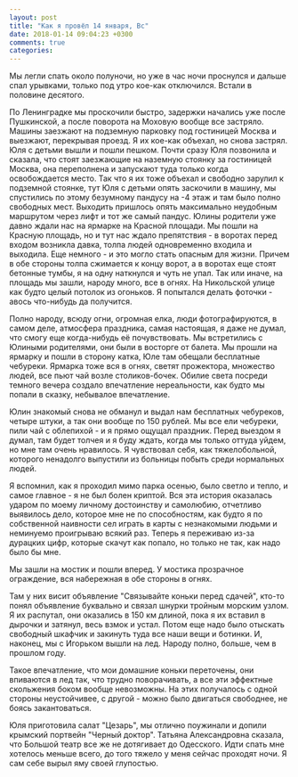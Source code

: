 ```yaml
---
layout: post
title: "Как я провёл 14 января, Вс"
date: 2018-01-14 09:04:23 +0300
comments: true
categories: 
---
```

Мы легли спать около полуночи, но уже в час ночи проснулся и дальше спал урывками, только под утро кое-как отключился. Встали в половине десятого.

По Ленинградке мы проскочили быстро, задержки начались уже после Пушкинской, а после поворота на Моховую вообще все застряло. Машины заезжают на подземную парковку под гостиницей Москва и выезжают, перекрывая проезд. Я их кое-как объехал, но снова застрял. Юля с детьми вышли и пошли пешком. Почти сразу Юля позвонила и сказала, что стоят заезжающие на наземную стоянку за гостиницей Москва, она переполнена и запускают туда только когда освобождается место. Так что я их тоже объехал и свободно зарулил к подземной стоянке, тут Юля с детьми опять заскочили в машину, мы спустились по этому безумному пандусу на -4 этаж и там было полно свободных мест. Выходить пришлось опять максимально неудобным маршрутом через лифт и тот же самый пандус. Юлины родители уже давно ждали нас на ярмарке на Красной площади. Мы пошли на Красную площадь, но и тут нас ждало препятствия - в воротах перед входом возникла давка, толпа людей одновременно входила и выходила. Еще немного - и это могло стать опасным для жизни. Причем в обе стороны толпа сжимается к концу ворот, а в воротах еще стоят бетонные тумбы, я на одну наткнулся и чуть не упал. Так или иначе, на площадь мы зашли, народу много, все в огнях. На Никольской улице как будто целый потолок из огоньков. Я попытался делать фоточки - авось что-нибудь да получится.

Полно народу, всюду огни, огромная елка, люди фотографируются, в самом деле, атмосфера праздника, самая настоящая, я даже не думал, что смогу еще когда-нибудь её почувствовать. Мы встретились с Юлиными родителями, они были в восторге от балета. Мы прошли на ярмарку и пошли в сторону катка, Юле там обещали бесплатные чебуреки. Ярмарка тоже вся в огнях, светят прожектора, множество людей, все пьют чай возле столиков-бочек. Обилие света посреди темного вечера создало впечатление нереальности, как будто мы попали в сказку, небывалое впечатление.

Юлин знакомый снова не обманул и выдал нам бесплатных чебуреков, четыре штуки, а так они вообще по 150 рублей. Мы все ели чебуреки, пили чай с облепихой - и я прямо ощущал праздник. Перед выездом я думал, там будет толчея и я буду ждать, когда мы только оттуда уйдем, но мне там очень нравилось. Я чувствовал себя, как тяжелобольной, которого ненадолго выпустили из больницы побыть среди нормальных людей.



Я вспомнил, как я проходил мимо парка осенью, было светло и тепло, и самое главное - я не был болен криптой. Вся эта история оказалась ударом по моему личному достоинству и самолюбию, отчетливо выявилось дело, которое мне не по способностям, как будто я по собственной наивности сел играть в карты с незнакомыми людьми и неминуемо проигрываю всякий раз. Теперь я переживаю из-за дурацких цифр, которые скачут как попало, но только не так, как надо было бы мне.

Мы зашли на мостик и пошли вперед. У мостика прозрачное ограждение, вся набережная в обе стороны в огнях.

Там у них висит объявление "Связывайте коньки перед сдачей", кто-то понял объявление буквально и связал шнурки тройным морским узлом. Я их распутал, они оказались в 150 км длиной, пока я их вставил в дырочки и затянул, весь взмок и устал. Потом еще надо было отыскать свободный шкафчик и закинуть туда все наши вещи и ботинки. И, наконец, мы с Игорьком вышли на лед. Народу полно, больше, чем в прошлом году. 

Такое впечатление, что мои домашние коньки переточены, они впиваются в лед так, что трудно поворачивать, а все эти эффектные скольжения боком вообще невозможны. На этих получалось с одной стороны неустойчивее, с другой - можно было двигаться свободнее, не боясь закантоваться.

Юля приготовила салат "Цезарь", мы отлично поужинали и допили крымский портвейн "Черный доктор". Татьяна Александровна сказала, что Большой театр все же не дотягивает до Одесского. Идти спать мне хотелось меньше всего, до того тяжело у меня сейчас проходят ночи. Я сам себе вырыл яму своей глупостью.